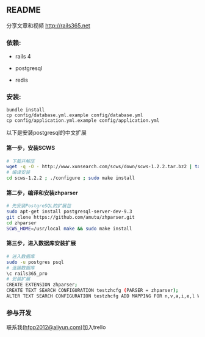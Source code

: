 ## README

分享文章和视频 http://rails365.net

### 依赖:

* rails 4

* postgresql

* redis

### 安装:

```
bundle install
cp config/database.yml.example config/database.yml
cp config/application.yml.example config/application.yml
```

以下是安装postgresql的中文扩展

#### 第一步，安装**SCWS**

``` bash
# 下载并解压
wget -q -O - http://www.xunsearch.com/scws/down/scws-1.2.2.tar.bz2 | tar xvjf -
# 编译安装
cd scws-1.2.2 ; ./configure ; sudo make install
```

#### 第二步，编译和安装zhparser

``` bash
# 先安装PostgreSQL的扩展包
sudo apt-get install postgresql-server-dev-9.3
git clone https://github.com/amutu/zhparser.git
cd zhparser
SCWS_HOME=/usr/local make && sudo make install
```

#### 第三步，进入数据库安装扩展

``` bash
# 进入数据库
sudo -u postgres psql
# 连接数据库
\c rails365_pro
# 安装扩展
CREATE EXTENSION zhparser;
CREATE TEXT SEARCH CONFIGURATION testzhcfg (PARSER = zhparser);
ALTER TEXT SEARCH CONFIGURATION testzhcfg ADD MAPPING FOR n,v,a,i,e,l WITH simple;
```

### 参与开发

联系我(hfpp2012@aliyun.com)加入trello
